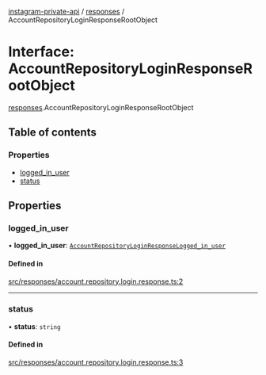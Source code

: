 [instagram-private-api](../../README.md) / [responses](../../modules/responses.md) / AccountRepositoryLoginResponseRootObject

# Interface: AccountRepositoryLoginResponseRootObject

[responses](../../modules/responses.md).AccountRepositoryLoginResponseRootObject

## Table of contents

### Properties

- [logged\_in\_user](AccountRepositoryLoginResponseRootObject.md#logged_in_user)
- [status](AccountRepositoryLoginResponseRootObject.md#status)

## Properties

### logged\_in\_user

• **logged\_in\_user**: [`AccountRepositoryLoginResponseLogged_in_user`](AccountRepositoryLoginResponseLogged_in_user.md)

#### Defined in

[src/responses/account.repository.login.response.ts:2](https://github.com/Nerixyz/instagram-private-api/blob/4971f34/src/responses/account.repository.login.response.ts#L2)

___

### status

• **status**: `string`

#### Defined in

[src/responses/account.repository.login.response.ts:3](https://github.com/Nerixyz/instagram-private-api/blob/4971f34/src/responses/account.repository.login.response.ts#L3)

